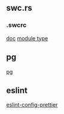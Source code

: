 ## swc.rs

### .swcrc

[doc](https://swc.rs/docs/getting-started)
[module type](https://www.devguide.at/en/javascript/amd-cjs-umd-esm-modular-javascript/)

## pg

[pg](https://node-postgres.com)

## eslint

[eslint-config-prettier](https://github.com/prettier/eslint-config-prettier)
